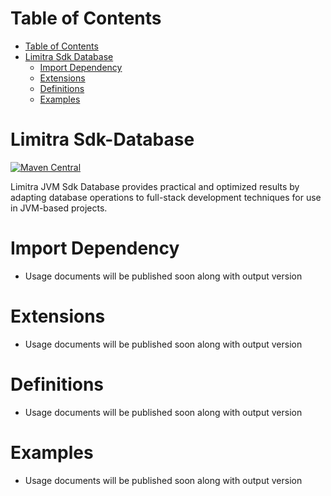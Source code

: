 Table of Contents
=================

- [Table of Contents](#table-of-contents)
- [Limitra Sdk Database](#limitra-sdk-database)
    - [Import Dependency](#import-dependency)
    - [Extensions](#extensions)
    - [Definitions](#definitions)
    - [Examples](#examples)

Limitra Sdk-Database
=======

[![Maven Central](https://img.shields.io/maven-central/v/com.limitra.sdk/database_2.12.svg?label=Maven%20Central)](https://search.maven.org/search?q=g:%22com.limitra.sdk%22%20AND%20a:%22database_2.12%22)

Limitra JVM Sdk Database provides practical and optimized results by adapting database operations to full-stack development techniques for use in JVM-based projects. 

Import Dependency
=================

* Usage documents will be published soon along with output version

Extensions
==========

* Usage documents will be published soon along with output version

Definitions
=========

* Usage documents will be published soon along with output version

Examples
========

* Usage documents will be published soon along with output version
